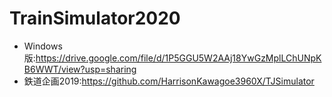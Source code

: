 # TrainSimulator2020
- Windows版:https://drive.google.com/file/d/1P5GGU5W2AAj18YwGzMplLChUNpKB6WWT/view?usp=sharing
- 鉄道企画2019:https://github.com/HarrisonKawagoe3960X/TJSimulator
